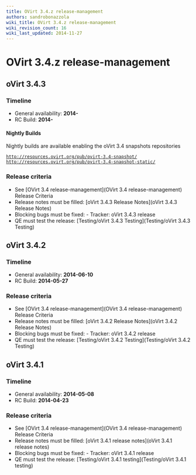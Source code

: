 ```yaml
---
title: OVirt 3.4.z release-management
authors: sandrobonazzola
wiki_title: OVirt 3.4.z release-management
wiki_revision_count: 16
wiki_last_updated: 2014-11-27
---
```


# OVirt 3.4.z release-management

## oVirt 3.4.3

### Timeline

*   General availability: **2014-**
*   RC Build: **2014-**

#### Nightly Builds

Nightly builds are available enabling the oVirt 3.4 snapshots repositories

[`http://resources.ovirt.org/pub/ovirt-3.4-snapshot/`](http://resources.ovirt.org/pub/ovirt-3.4-snapshot/)
[`http://resources.ovirt.org/pub/ovirt-3.4-snapshot-static/`](http://resources.ovirt.org/pub/ovirt-3.4-snapshot-static/)

### Release criteria

*   See [OVirt 3.4 release-management](OVirt 3.4 release-management) Release Criteria
*   Release notes must be filled: [oVirt 3.4.3 Release Notes](oVirt 3.4.3 Release Notes)
*   Blocking bugs must be fixed:  - Tracker: oVirt 3.4.3 release
*   QE must test the release: [Testing/oVirt 3.4.3 Testing](Testing/oVirt 3.4.3 Testing)

## oVirt 3.4.2

### Timeline

*   General availability: **2014-06-10**
*   RC Build: **2014-05-27**

### Release criteria

*   See [OVirt 3.4 release-management](OVirt 3.4 release-management) Release Criteria
*   Release notes must be filled: [oVirt 3.4.2 Release Notes](oVirt 3.4.2 Release Notes)
*   Blocking bugs must be fixed:  - Tracker: oVirt 3.4.2 release
*   QE must test the release: [Testing/oVirt 3.4.2 Testing](Testing/oVirt 3.4.2 Testing)

## oVirt 3.4.1

### Timeline

*   General availability: **2014-05-08**
*   RC Build: **2014-04-23**

### Release criteria

*   See [OVirt 3.4 release-management](OVirt 3.4 release-management) Release Criteria
*   Release notes must be filled: [oVirt 3.4.1 release notes](oVirt 3.4.1 release notes)
*   Blocking bugs must be fixed:  - Tracker: oVirt 3.4.1 release
*   QE must test the release: [Testing/oVirt 3.4.1 testing](Testing/oVirt 3.4.1 testing)
